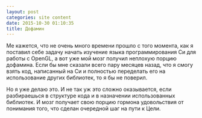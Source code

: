 ```yaml
---
layout: post
categories: site content
date: 2015-10-30 01:10:35
title: Дофамин
---
```

Ме кажется, что не очень много времени прошло с того момента, как я поставил себе задачу 
начать изучение языка программирования Си для работы с OpenGL, а вот уже мой мозг получил 
неплохую порцию дофамина. Если бы мне сказали всего пару месяцев назад, что я смогу взять 
код, написанный на Си и полностью переделать его на использование других библиотек, то я бы 
не поверил.

Но я уже делаю это. И не так уж это сложно оказывается, если разбираешься в структуре кода и в 
назначении использованных библиотек. И мозг получает свою порцию гормона удовольствия от 
понимания того, что сделан очередной шаг на пути к Цели.



